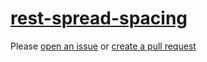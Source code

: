 [rest-spread-spacing](https://eslint.org/docs/rules/rest-spread-spacing)
========================================================================
Please [open an issue](https://github.com/rasenplanscher/eslint-config-rasenplanscher/issues/new)
or [create a pull request](https://github.com/rasenplanscher/eslint-config-rasenplanscher/edit/main/src/rules-configurations/eslint/rest-spread-spacing.md)